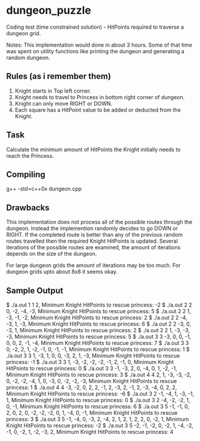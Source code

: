 # dungeon_puzzle
Coding test (time constrained solution) - HitPoints required to traverse a dungeon grid. 


Notes: This implementation would done in about 3 hours.
Some of that time was spent on utility functions like printing the dungeon and generating a random dungeon.

## Rules (as i remember them)
1. Knight starts in Top left corner.
2. Knight needs to travel to Princess in bottom right corner of dungeon.
3. Knight can only move RIGHT or DOWN.
4. Each square has a HitPoint value to be added or deducted from the Knight.

## Task
Calculate the minimum amount of HitPoints the Knight initially needs to reach the Princess.

## Compiling
g++ -std=c++0x dungeon.cpp

## Drawbacks

This implementation does not process all of the possible routes through the dungeon. Instead the implemention
randomly decides to go DOWN or RIGHT. If the completed route is better than any of the previous random routes
travelled then the required Knight HitPoints is updated. Several iterations of the possible routes are examined,
the amount of iterations depends on the size of the dungeon.

For large dungeon grids the amount of iterations may be too much. For dungeon grids upto about 8x8 it seems okay.

## Sample Output

$ ./a.out 1 1
 2,
Minimum Knight HitPoints to rescue princess: -2
$ ./a.out 2 2
 0, -2,
-4, -3,
Minimum Knight HitPoints to rescue princess: 5
$ ./a.out 2 2
 1, -3,
-1, -2,
Minimum Knight HitPoints to rescue princess: 2
$ ./a.out 2 2
-4, -3,
 1, -3,
Minimum Knight HitPoints to rescue princess: 6
$ ./a.out 2 2
-3,  0,
-3,  1,
Minimum Knight HitPoints to rescue princess: 2
$ ./a.out 2 2
 1, -3,
-3, -3,
Minimum Knight HitPoints to rescue princess: 5
$ ./a.out 3 3
-3,  0,  0,
-1,  0,  0,
 2, -1, -4,
Minimum Knight HitPoints to rescue princess: 7
$ ./a.out 3 3
 0, -2,  2,
 1, -2, -1,
 0, -1, -1,
Minimum Knight HitPoints to rescue princess: 1
$ ./a.out 3 3
 1, -3,  1,
 0,  0, -3,
 2,  1, -3,
Minimum Knight HitPoints to rescue princess: -1
$ ./a.out 3 3
 1, -3, -2,
-2, -2, -1,
 2, -1,  0,
Minimum Knight HitPoints to rescue princess: 0
$ ./a.out 3 3
-1, -3,  2,
 0, -4,  0,
 1, -2, -1,
Minimum Knight HitPoints to rescue princess: 3
$ ./a.out 4 4
 2,  1, -3, -3,
-2,  0, -2, -2,
-4,  1,  0, -3,
 0, -2, -2, -3,
Minimum Knight HitPoints to rescue princess: 1
$ ./a.out 4 4
-3, -2,  0,  2,
 2, -1,  2, -3,
 2, -1,  2, -3,
-4,  0,  2,  2,
Minimum Knight HitPoints to rescue princess: -6
$ ./a.out 3 2
-1, -4,
 1, -3,
-1,  1,
Minimum Knight HitPoints to rescue princess: 0
$ ./a.out 3 2
-4, -2,
-2,  1,
 0, -1,
Minimum Knight HitPoints to rescue princess: 6
$ ./a.out 3 5
-1, -1,  0,  2,  0,
 2,  0, -2, -2, -2,
 0,  1, -4,  0, -1,
Minimum Knight HitPoints to rescue princess: 3
$ ./a.out 3 5
-1, -4,  0, -3,  2,
-4,  2,  1,  2,  1,
 2,  2,  0, -2,  1,
Minimum Knight HitPoints to rescue princess: -2
$ ./a.out 3 5
-2, -1, -2,  0, -2,
 1, -4, -2, -1,  0,
-2,  1, -2, -3,  2,
Minimum Knight HitPoints to rescue princess: 4

